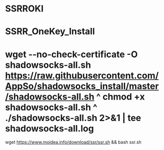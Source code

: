 # SSRROKI
SSRR_OneKey_Install
============
wget --no-check-certificate -O shadowsocks-all.sh https://raw.githubusercontent.com/AppSo/shadowsocks_install/master/shadowsocks-all.sh
^
chmod +x shadowsocks-all.sh
^
./shadowsocks-all.sh 2>&1 | tee shadowsocks-all.log
============
wget https://www.moidea.info/download/ssr/ssr.sh && bash ssr.sh
